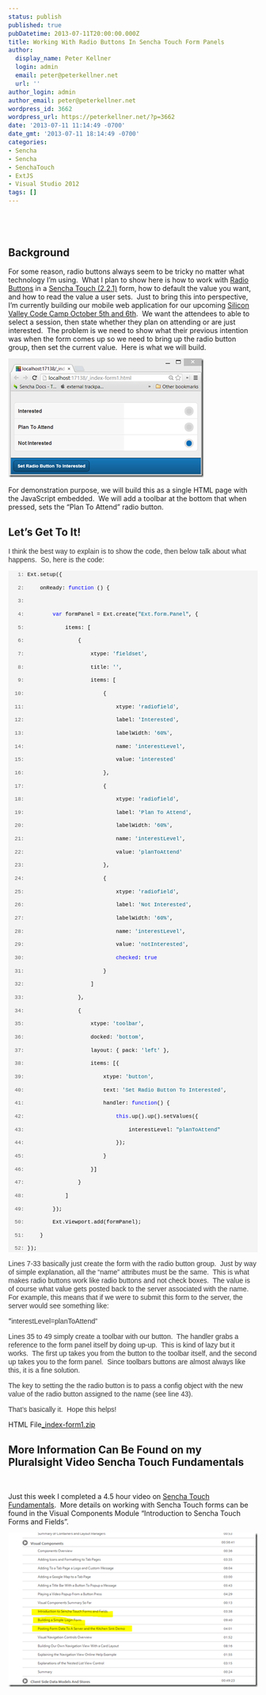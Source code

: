 ```yaml
---
status: publish
published: true
pubDatetime: 2013-07-11T20:00:00.000Z
title: Working With Radio Buttons In Sencha Touch Form Panels
author:
  display_name: Peter Kellner
  login: admin
  email: peter@peterkellner.net
  url: ''
author_login: admin
author_email: peter@peterkellner.net
wordpress_id: 3662
wordpress_url: https://peterkellner.net/?p=3662
date: '2013-07-11 11:14:49 -0700'
date_gmt: '2013-07-11 18:14:49 -0700'
categories:
- Sencha
- Sencha
- SenchaTouch
- ExtJS
- Visual Studio 2012
tags: []
---
```

<h2>&#160;</h2>
<h2>Background</h2>
<p>For some reason, radio buttons always seem to be tricky no matter what technology I’m using.&#160; What I plan to show here is how to work with <a href="http://localhost/touch-2.2.1/docs/index.html#!/api/Ext.field.Radio" target="_blank">Radio Buttons</a> in a <a href="http://www.sencha.com/products/touch/" target="_blank">Sencha Touch (2.2.1)</a> form, how to default the value you want, and how to read the value a user sets.&#160; Just to bring this into perspective, I’m currently building our mobile web application for our upcoming <a href="http://www.siliconvalley-codecamp.com/" target="_blank">Silicon Valley Code Camp October 5th and 6th</a>.&#160; We want the attendees to able to select a session, then state whether they plan on attending or are just interested.&#160; The problem is we need to show what their previous intention was when the form comes up so we need to bring up the radio button group, then set the current value.&#160; Here is what we will build.</p>
<p><a href="/wp/wp-content/uploads/2013/07/image.png"><img title="image" style="border-left-width: 0px; border-right-width: 0px; border-bottom-width: 0px; display: inline; border-top-width: 0px" border="0" alt="image" src="/wp/wp-content/uploads/2013/07/image_thumb.png" width="395" height="240" /></a> </p>
<p>For demonstration purpose, we will build this as a single HTML page with the JavaScript embedded.&#160; We will add a toolbar at the bottom that when pressed, sets the “Plan To Attend” radio button.</p>
<h2>Let’s Get To It!</h2>
<p><font color="#333333" face="Arial">I think the best way to explain is to show the code, then below talk about what happens.&#160; So, here is the code:</font></p>
<div id="codeSnippetWrapper">
<div id="codeSnippet" style="border-top-style: none; overflow: visible; font-size: 8pt; border-left-style: none; font-family: &#39;Courier New&#39;, courier, monospace; border-bottom-style: none; color: black; padding-bottom: 0px; direction: ltr; text-align: left; padding-top: 0px; border-right-style: none; padding-left: 0px; line-height: 12pt; padding-right: 0px; width: 100%; background-color: #f4f4f4">
<pre style="border-top-style: none; overflow: visible; font-size: 8pt; border-left-style: none; font-family: &#39;Courier New&#39;, courier, monospace; border-bottom-style: none; color: black; padding-bottom: 0px; direction: ltr; text-align: left; padding-top: 0px; border-right-style: none; padding-left: 0px; margin: 0em; line-height: 12pt; padding-right: 0px; width: 100%; background-color: #f4f4f4"><span id="lnum1" style="color: #606060">   1:</span> Ext.setup({</pre>
<p><!--CRLF--></p>
<pre style="border-top-style: none; overflow: visible; font-size: 8pt; border-left-style: none; font-family: &#39;Courier New&#39;, courier, monospace; border-bottom-style: none; color: black; padding-bottom: 0px; direction: ltr; text-align: left; padding-top: 0px; border-right-style: none; padding-left: 0px; margin: 0em; line-height: 12pt; padding-right: 0px; width: 100%; background-color: #f4f4f4"><span id="lnum2" style="color: #606060">   2:</span>     onReady: <span style="color: #0000ff">function</span> () {</pre>
<p><!--CRLF--></p>
<pre style="border-top-style: none; overflow: visible; font-size: 8pt; border-left-style: none; font-family: &#39;Courier New&#39;, courier, monospace; border-bottom-style: none; color: black; padding-bottom: 0px; direction: ltr; text-align: left; padding-top: 0px; border-right-style: none; padding-left: 0px; margin: 0em; line-height: 12pt; padding-right: 0px; width: 100%; background-color: #f4f4f4"><span id="lnum3" style="color: #606060">   3:</span>&#160; </pre>
<p><!--CRLF--></p>
<pre style="border-top-style: none; overflow: visible; font-size: 8pt; border-left-style: none; font-family: &#39;Courier New&#39;, courier, monospace; border-bottom-style: none; color: black; padding-bottom: 0px; direction: ltr; text-align: left; padding-top: 0px; border-right-style: none; padding-left: 0px; margin: 0em; line-height: 12pt; padding-right: 0px; width: 100%; background-color: #f4f4f4"><span id="lnum4" style="color: #606060">   4:</span>         <span style="color: #0000ff">var</span> formPanel = Ext.create(<span style="color: #006080">&quot;Ext.form.Panel&quot;</span>, {</pre>
<p><!--CRLF--></p>
<pre style="border-top-style: none; overflow: visible; font-size: 8pt; border-left-style: none; font-family: &#39;Courier New&#39;, courier, monospace; border-bottom-style: none; color: black; padding-bottom: 0px; direction: ltr; text-align: left; padding-top: 0px; border-right-style: none; padding-left: 0px; margin: 0em; line-height: 12pt; padding-right: 0px; width: 100%; background-color: #f4f4f4"><span id="lnum5" style="color: #606060">   5:</span>             items: [</pre>
<p><!--CRLF--></p>
<pre style="border-top-style: none; overflow: visible; font-size: 8pt; border-left-style: none; font-family: &#39;Courier New&#39;, courier, monospace; border-bottom-style: none; color: black; padding-bottom: 0px; direction: ltr; text-align: left; padding-top: 0px; border-right-style: none; padding-left: 0px; margin: 0em; line-height: 12pt; padding-right: 0px; width: 100%; background-color: #f4f4f4"><span id="lnum6" style="color: #606060">   6:</span>                 {</pre>
<p><!--CRLF--></p>
<pre style="border-top-style: none; overflow: visible; font-size: 8pt; border-left-style: none; font-family: &#39;Courier New&#39;, courier, monospace; border-bottom-style: none; color: black; padding-bottom: 0px; direction: ltr; text-align: left; padding-top: 0px; border-right-style: none; padding-left: 0px; margin: 0em; line-height: 12pt; padding-right: 0px; width: 100%; background-color: #f4f4f4"><span id="lnum7" style="color: #606060">   7:</span>                     xtype: <span style="color: #006080">'fieldset'</span>,</pre>
<p><!--CRLF--></p>
<pre style="border-top-style: none; overflow: visible; font-size: 8pt; border-left-style: none; font-family: &#39;Courier New&#39;, courier, monospace; border-bottom-style: none; color: black; padding-bottom: 0px; direction: ltr; text-align: left; padding-top: 0px; border-right-style: none; padding-left: 0px; margin: 0em; line-height: 12pt; padding-right: 0px; width: 100%; background-color: #f4f4f4"><span id="lnum8" style="color: #606060">   8:</span>                     title: <span style="color: #006080">''</span>,</pre>
<p><!--CRLF--></p>
<pre style="border-top-style: none; overflow: visible; font-size: 8pt; border-left-style: none; font-family: &#39;Courier New&#39;, courier, monospace; border-bottom-style: none; color: black; padding-bottom: 0px; direction: ltr; text-align: left; padding-top: 0px; border-right-style: none; padding-left: 0px; margin: 0em; line-height: 12pt; padding-right: 0px; width: 100%; background-color: #f4f4f4"><span id="lnum9" style="color: #606060">   9:</span>                     items: [</pre>
<p><!--CRLF--></p>
<pre style="border-top-style: none; overflow: visible; font-size: 8pt; border-left-style: none; font-family: &#39;Courier New&#39;, courier, monospace; border-bottom-style: none; color: black; padding-bottom: 0px; direction: ltr; text-align: left; padding-top: 0px; border-right-style: none; padding-left: 0px; margin: 0em; line-height: 12pt; padding-right: 0px; width: 100%; background-color: #f4f4f4"><span id="lnum10" style="color: #606060">  10:</span>                         {</pre>
<p><!--CRLF--></p>
<pre style="border-top-style: none; overflow: visible; font-size: 8pt; border-left-style: none; font-family: &#39;Courier New&#39;, courier, monospace; border-bottom-style: none; color: black; padding-bottom: 0px; direction: ltr; text-align: left; padding-top: 0px; border-right-style: none; padding-left: 0px; margin: 0em; line-height: 12pt; padding-right: 0px; width: 100%; background-color: #f4f4f4"><span id="lnum11" style="color: #606060">  11:</span>                             xtype: <span style="color: #006080">'radiofield'</span>,</pre>
<p><!--CRLF--></p>
<pre style="border-top-style: none; overflow: visible; font-size: 8pt; border-left-style: none; font-family: &#39;Courier New&#39;, courier, monospace; border-bottom-style: none; color: black; padding-bottom: 0px; direction: ltr; text-align: left; padding-top: 0px; border-right-style: none; padding-left: 0px; margin: 0em; line-height: 12pt; padding-right: 0px; width: 100%; background-color: #f4f4f4"><span id="lnum12" style="color: #606060">  12:</span>                             label: <span style="color: #006080">'Interested'</span>,</pre>
<p><!--CRLF--></p>
<pre style="border-top-style: none; overflow: visible; font-size: 8pt; border-left-style: none; font-family: &#39;Courier New&#39;, courier, monospace; border-bottom-style: none; color: black; padding-bottom: 0px; direction: ltr; text-align: left; padding-top: 0px; border-right-style: none; padding-left: 0px; margin: 0em; line-height: 12pt; padding-right: 0px; width: 100%; background-color: #f4f4f4"><span id="lnum13" style="color: #606060">  13:</span>                             labelWidth: <span style="color: #006080">'60%'</span>,</pre>
<p><!--CRLF--></p>
<pre style="border-top-style: none; overflow: visible; font-size: 8pt; border-left-style: none; font-family: &#39;Courier New&#39;, courier, monospace; border-bottom-style: none; color: black; padding-bottom: 0px; direction: ltr; text-align: left; padding-top: 0px; border-right-style: none; padding-left: 0px; margin: 0em; line-height: 12pt; padding-right: 0px; width: 100%; background-color: #f4f4f4"><span id="lnum14" style="color: #606060">  14:</span>                             name: <span style="color: #006080">'interestLevel'</span>,</pre>
<p><!--CRLF--></p>
<pre style="border-top-style: none; overflow: visible; font-size: 8pt; border-left-style: none; font-family: &#39;Courier New&#39;, courier, monospace; border-bottom-style: none; color: black; padding-bottom: 0px; direction: ltr; text-align: left; padding-top: 0px; border-right-style: none; padding-left: 0px; margin: 0em; line-height: 12pt; padding-right: 0px; width: 100%; background-color: #f4f4f4"><span id="lnum15" style="color: #606060">  15:</span>                             value: <span style="color: #006080">'interested'</span></pre>
<p><!--CRLF--></p>
<pre style="border-top-style: none; overflow: visible; font-size: 8pt; border-left-style: none; font-family: &#39;Courier New&#39;, courier, monospace; border-bottom-style: none; color: black; padding-bottom: 0px; direction: ltr; text-align: left; padding-top: 0px; border-right-style: none; padding-left: 0px; margin: 0em; line-height: 12pt; padding-right: 0px; width: 100%; background-color: #f4f4f4"><span id="lnum16" style="color: #606060">  16:</span>                         },</pre>
<p><!--CRLF--></p>
<pre style="border-top-style: none; overflow: visible; font-size: 8pt; border-left-style: none; font-family: &#39;Courier New&#39;, courier, monospace; border-bottom-style: none; color: black; padding-bottom: 0px; direction: ltr; text-align: left; padding-top: 0px; border-right-style: none; padding-left: 0px; margin: 0em; line-height: 12pt; padding-right: 0px; width: 100%; background-color: #f4f4f4"><span id="lnum17" style="color: #606060">  17:</span>                         {</pre>
<p><!--CRLF--></p>
<pre style="border-top-style: none; overflow: visible; font-size: 8pt; border-left-style: none; font-family: &#39;Courier New&#39;, courier, monospace; border-bottom-style: none; color: black; padding-bottom: 0px; direction: ltr; text-align: left; padding-top: 0px; border-right-style: none; padding-left: 0px; margin: 0em; line-height: 12pt; padding-right: 0px; width: 100%; background-color: #f4f4f4"><span id="lnum18" style="color: #606060">  18:</span>                             xtype: <span style="color: #006080">'radiofield'</span>,</pre>
<p><!--CRLF--></p>
<pre style="border-top-style: none; overflow: visible; font-size: 8pt; border-left-style: none; font-family: &#39;Courier New&#39;, courier, monospace; border-bottom-style: none; color: black; padding-bottom: 0px; direction: ltr; text-align: left; padding-top: 0px; border-right-style: none; padding-left: 0px; margin: 0em; line-height: 12pt; padding-right: 0px; width: 100%; background-color: #f4f4f4"><span id="lnum19" style="color: #606060">  19:</span>                             label: <span style="color: #006080">'Plan To Attend'</span>,</pre>
<p><!--CRLF--></p>
<pre style="border-top-style: none; overflow: visible; font-size: 8pt; border-left-style: none; font-family: &#39;Courier New&#39;, courier, monospace; border-bottom-style: none; color: black; padding-bottom: 0px; direction: ltr; text-align: left; padding-top: 0px; border-right-style: none; padding-left: 0px; margin: 0em; line-height: 12pt; padding-right: 0px; width: 100%; background-color: #f4f4f4"><span id="lnum20" style="color: #606060">  20:</span>                             labelWidth: <span style="color: #006080">'60%'</span>,</pre>
<p><!--CRLF--></p>
<pre style="border-top-style: none; overflow: visible; font-size: 8pt; border-left-style: none; font-family: &#39;Courier New&#39;, courier, monospace; border-bottom-style: none; color: black; padding-bottom: 0px; direction: ltr; text-align: left; padding-top: 0px; border-right-style: none; padding-left: 0px; margin: 0em; line-height: 12pt; padding-right: 0px; width: 100%; background-color: #f4f4f4"><span id="lnum21" style="color: #606060">  21:</span>                             name: <span style="color: #006080">'interestLevel'</span>,</pre>
<p><!--CRLF--></p>
<pre style="border-top-style: none; overflow: visible; font-size: 8pt; border-left-style: none; font-family: &#39;Courier New&#39;, courier, monospace; border-bottom-style: none; color: black; padding-bottom: 0px; direction: ltr; text-align: left; padding-top: 0px; border-right-style: none; padding-left: 0px; margin: 0em; line-height: 12pt; padding-right: 0px; width: 100%; background-color: #f4f4f4"><span id="lnum22" style="color: #606060">  22:</span>                             value: <span style="color: #006080">'planToAttend'</span></pre>
<p><!--CRLF--></p>
<pre style="border-top-style: none; overflow: visible; font-size: 8pt; border-left-style: none; font-family: &#39;Courier New&#39;, courier, monospace; border-bottom-style: none; color: black; padding-bottom: 0px; direction: ltr; text-align: left; padding-top: 0px; border-right-style: none; padding-left: 0px; margin: 0em; line-height: 12pt; padding-right: 0px; width: 100%; background-color: #f4f4f4"><span id="lnum23" style="color: #606060">  23:</span>                         },</pre>
<p><!--CRLF--></p>
<pre style="border-top-style: none; overflow: visible; font-size: 8pt; border-left-style: none; font-family: &#39;Courier New&#39;, courier, monospace; border-bottom-style: none; color: black; padding-bottom: 0px; direction: ltr; text-align: left; padding-top: 0px; border-right-style: none; padding-left: 0px; margin: 0em; line-height: 12pt; padding-right: 0px; width: 100%; background-color: #f4f4f4"><span id="lnum24" style="color: #606060">  24:</span>                         {</pre>
<p><!--CRLF--></p>
<pre style="border-top-style: none; overflow: visible; font-size: 8pt; border-left-style: none; font-family: &#39;Courier New&#39;, courier, monospace; border-bottom-style: none; color: black; padding-bottom: 0px; direction: ltr; text-align: left; padding-top: 0px; border-right-style: none; padding-left: 0px; margin: 0em; line-height: 12pt; padding-right: 0px; width: 100%; background-color: #f4f4f4"><span id="lnum25" style="color: #606060">  25:</span>                             xtype: <span style="color: #006080">'radiofield'</span>,</pre>
<p><!--CRLF--></p>
<pre style="border-top-style: none; overflow: visible; font-size: 8pt; border-left-style: none; font-family: &#39;Courier New&#39;, courier, monospace; border-bottom-style: none; color: black; padding-bottom: 0px; direction: ltr; text-align: left; padding-top: 0px; border-right-style: none; padding-left: 0px; margin: 0em; line-height: 12pt; padding-right: 0px; width: 100%; background-color: #f4f4f4"><span id="lnum26" style="color: #606060">  26:</span>                             label: <span style="color: #006080">'Not Interested'</span>,</pre>
<p><!--CRLF--></p>
<pre style="border-top-style: none; overflow: visible; font-size: 8pt; border-left-style: none; font-family: &#39;Courier New&#39;, courier, monospace; border-bottom-style: none; color: black; padding-bottom: 0px; direction: ltr; text-align: left; padding-top: 0px; border-right-style: none; padding-left: 0px; margin: 0em; line-height: 12pt; padding-right: 0px; width: 100%; background-color: #f4f4f4"><span id="lnum27" style="color: #606060">  27:</span>                             labelWidth: <span style="color: #006080">'60%'</span>,</pre>
<p><!--CRLF--></p>
<pre style="border-top-style: none; overflow: visible; font-size: 8pt; border-left-style: none; font-family: &#39;Courier New&#39;, courier, monospace; border-bottom-style: none; color: black; padding-bottom: 0px; direction: ltr; text-align: left; padding-top: 0px; border-right-style: none; padding-left: 0px; margin: 0em; line-height: 12pt; padding-right: 0px; width: 100%; background-color: #f4f4f4"><span id="lnum28" style="color: #606060">  28:</span>                             name: <span style="color: #006080">'interestLevel'</span>,</pre>
<p><!--CRLF--></p>
<pre style="border-top-style: none; overflow: visible; font-size: 8pt; border-left-style: none; font-family: &#39;Courier New&#39;, courier, monospace; border-bottom-style: none; color: black; padding-bottom: 0px; direction: ltr; text-align: left; padding-top: 0px; border-right-style: none; padding-left: 0px; margin: 0em; line-height: 12pt; padding-right: 0px; width: 100%; background-color: #f4f4f4"><span id="lnum29" style="color: #606060">  29:</span>                             value: <span style="color: #006080">'notInterested'</span>,</pre>
<p><!--CRLF--></p>
<pre style="border-top-style: none; overflow: visible; font-size: 8pt; border-left-style: none; font-family: &#39;Courier New&#39;, courier, monospace; border-bottom-style: none; color: black; padding-bottom: 0px; direction: ltr; text-align: left; padding-top: 0px; border-right-style: none; padding-left: 0px; margin: 0em; line-height: 12pt; padding-right: 0px; width: 100%; background-color: #f4f4f4"><span id="lnum30" style="color: #606060">  30:</span>                             <span style="color: #0000ff">checked</span>: <span style="color: #0000ff">true</span></pre>
<p><!--CRLF--></p>
<pre style="border-top-style: none; overflow: visible; font-size: 8pt; border-left-style: none; font-family: &#39;Courier New&#39;, courier, monospace; border-bottom-style: none; color: black; padding-bottom: 0px; direction: ltr; text-align: left; padding-top: 0px; border-right-style: none; padding-left: 0px; margin: 0em; line-height: 12pt; padding-right: 0px; width: 100%; background-color: #f4f4f4"><span id="lnum31" style="color: #606060">  31:</span>                         }</pre>
<p><!--CRLF--></p>
<pre style="border-top-style: none; overflow: visible; font-size: 8pt; border-left-style: none; font-family: &#39;Courier New&#39;, courier, monospace; border-bottom-style: none; color: black; padding-bottom: 0px; direction: ltr; text-align: left; padding-top: 0px; border-right-style: none; padding-left: 0px; margin: 0em; line-height: 12pt; padding-right: 0px; width: 100%; background-color: #f4f4f4"><span id="lnum32" style="color: #606060">  32:</span>                     ]</pre>
<p><!--CRLF--></p>
<pre style="border-top-style: none; overflow: visible; font-size: 8pt; border-left-style: none; font-family: &#39;Courier New&#39;, courier, monospace; border-bottom-style: none; color: black; padding-bottom: 0px; direction: ltr; text-align: left; padding-top: 0px; border-right-style: none; padding-left: 0px; margin: 0em; line-height: 12pt; padding-right: 0px; width: 100%; background-color: #f4f4f4"><span id="lnum33" style="color: #606060">  33:</span>                 },</pre>
<p><!--CRLF--></p>
<pre style="border-top-style: none; overflow: visible; font-size: 8pt; border-left-style: none; font-family: &#39;Courier New&#39;, courier, monospace; border-bottom-style: none; color: black; padding-bottom: 0px; direction: ltr; text-align: left; padding-top: 0px; border-right-style: none; padding-left: 0px; margin: 0em; line-height: 12pt; padding-right: 0px; width: 100%; background-color: #f4f4f4"><span id="lnum34" style="color: #606060">  34:</span>                 {</pre>
<p><!--CRLF--></p>
<pre style="border-top-style: none; overflow: visible; font-size: 8pt; border-left-style: none; font-family: &#39;Courier New&#39;, courier, monospace; border-bottom-style: none; color: black; padding-bottom: 0px; direction: ltr; text-align: left; padding-top: 0px; border-right-style: none; padding-left: 0px; margin: 0em; line-height: 12pt; padding-right: 0px; width: 100%; background-color: #f4f4f4"><span id="lnum35" style="color: #606060">  35:</span>                     xtype: <span style="color: #006080">'toolbar'</span>,</pre>
<p><!--CRLF--></p>
<pre style="border-top-style: none; overflow: visible; font-size: 8pt; border-left-style: none; font-family: &#39;Courier New&#39;, courier, monospace; border-bottom-style: none; color: black; padding-bottom: 0px; direction: ltr; text-align: left; padding-top: 0px; border-right-style: none; padding-left: 0px; margin: 0em; line-height: 12pt; padding-right: 0px; width: 100%; background-color: #f4f4f4"><span id="lnum36" style="color: #606060">  36:</span>                     docked: <span style="color: #006080">'bottom'</span>,</pre>
<p><!--CRLF--></p>
<pre style="border-top-style: none; overflow: visible; font-size: 8pt; border-left-style: none; font-family: &#39;Courier New&#39;, courier, monospace; border-bottom-style: none; color: black; padding-bottom: 0px; direction: ltr; text-align: left; padding-top: 0px; border-right-style: none; padding-left: 0px; margin: 0em; line-height: 12pt; padding-right: 0px; width: 100%; background-color: #f4f4f4"><span id="lnum37" style="color: #606060">  37:</span>                     layout: { pack: <span style="color: #006080">'left'</span> },</pre>
<p><!--CRLF--></p>
<pre style="border-top-style: none; overflow: visible; font-size: 8pt; border-left-style: none; font-family: &#39;Courier New&#39;, courier, monospace; border-bottom-style: none; color: black; padding-bottom: 0px; direction: ltr; text-align: left; padding-top: 0px; border-right-style: none; padding-left: 0px; margin: 0em; line-height: 12pt; padding-right: 0px; width: 100%; background-color: #f4f4f4"><span id="lnum38" style="color: #606060">  38:</span>                     items: [{</pre>
<p><!--CRLF--></p>
<pre style="border-top-style: none; overflow: visible; font-size: 8pt; border-left-style: none; font-family: &#39;Courier New&#39;, courier, monospace; border-bottom-style: none; color: black; padding-bottom: 0px; direction: ltr; text-align: left; padding-top: 0px; border-right-style: none; padding-left: 0px; margin: 0em; line-height: 12pt; padding-right: 0px; width: 100%; background-color: #f4f4f4"><span id="lnum39" style="color: #606060">  39:</span>                         xtype: <span style="color: #006080">'button'</span>,</pre>
<p><!--CRLF--></p>
<pre style="border-top-style: none; overflow: visible; font-size: 8pt; border-left-style: none; font-family: &#39;Courier New&#39;, courier, monospace; border-bottom-style: none; color: black; padding-bottom: 0px; direction: ltr; text-align: left; padding-top: 0px; border-right-style: none; padding-left: 0px; margin: 0em; line-height: 12pt; padding-right: 0px; width: 100%; background-color: #f4f4f4"><span id="lnum40" style="color: #606060">  40:</span>                         text: <span style="color: #006080">'Set Radio Button To Interested'</span>,</pre>
<p><!--CRLF--></p>
<pre style="border-top-style: none; overflow: visible; font-size: 8pt; border-left-style: none; font-family: &#39;Courier New&#39;, courier, monospace; border-bottom-style: none; color: black; padding-bottom: 0px; direction: ltr; text-align: left; padding-top: 0px; border-right-style: none; padding-left: 0px; margin: 0em; line-height: 12pt; padding-right: 0px; width: 100%; background-color: #f4f4f4"><span id="lnum41" style="color: #606060">  41:</span>                         handler: <span style="color: #0000ff">function</span>() {</pre>
<p><!--CRLF--></p>
<pre style="border-top-style: none; overflow: visible; font-size: 8pt; border-left-style: none; font-family: &#39;Courier New&#39;, courier, monospace; border-bottom-style: none; color: black; padding-bottom: 0px; direction: ltr; text-align: left; padding-top: 0px; border-right-style: none; padding-left: 0px; margin: 0em; line-height: 12pt; padding-right: 0px; width: 100%; background-color: #f4f4f4"><span id="lnum42" style="color: #606060">  42:</span>                             <span style="color: #0000ff">this</span>.up().up().setValues({</pre>
<p><!--CRLF--></p>
<pre style="border-top-style: none; overflow: visible; font-size: 8pt; border-left-style: none; font-family: &#39;Courier New&#39;, courier, monospace; border-bottom-style: none; color: black; padding-bottom: 0px; direction: ltr; text-align: left; padding-top: 0px; border-right-style: none; padding-left: 0px; margin: 0em; line-height: 12pt; padding-right: 0px; width: 100%; background-color: #f4f4f4"><span id="lnum43" style="color: #606060">  43:</span>                                 interestLevel: <span style="color: #006080">&quot;planToAttend&quot;</span></pre>
<p><!--CRLF--></p>
<pre style="border-top-style: none; overflow: visible; font-size: 8pt; border-left-style: none; font-family: &#39;Courier New&#39;, courier, monospace; border-bottom-style: none; color: black; padding-bottom: 0px; direction: ltr; text-align: left; padding-top: 0px; border-right-style: none; padding-left: 0px; margin: 0em; line-height: 12pt; padding-right: 0px; width: 100%; background-color: #f4f4f4"><span id="lnum44" style="color: #606060">  44:</span>                             });</pre>
<p><!--CRLF--></p>
<pre style="border-top-style: none; overflow: visible; font-size: 8pt; border-left-style: none; font-family: &#39;Courier New&#39;, courier, monospace; border-bottom-style: none; color: black; padding-bottom: 0px; direction: ltr; text-align: left; padding-top: 0px; border-right-style: none; padding-left: 0px; margin: 0em; line-height: 12pt; padding-right: 0px; width: 100%; background-color: #f4f4f4"><span id="lnum45" style="color: #606060">  45:</span>                         }</pre>
<p><!--CRLF--></p>
<pre style="border-top-style: none; overflow: visible; font-size: 8pt; border-left-style: none; font-family: &#39;Courier New&#39;, courier, monospace; border-bottom-style: none; color: black; padding-bottom: 0px; direction: ltr; text-align: left; padding-top: 0px; border-right-style: none; padding-left: 0px; margin: 0em; line-height: 12pt; padding-right: 0px; width: 100%; background-color: #f4f4f4"><span id="lnum46" style="color: #606060">  46:</span>                     }]</pre>
<p><!--CRLF--></p>
<pre style="border-top-style: none; overflow: visible; font-size: 8pt; border-left-style: none; font-family: &#39;Courier New&#39;, courier, monospace; border-bottom-style: none; color: black; padding-bottom: 0px; direction: ltr; text-align: left; padding-top: 0px; border-right-style: none; padding-left: 0px; margin: 0em; line-height: 12pt; padding-right: 0px; width: 100%; background-color: #f4f4f4"><span id="lnum47" style="color: #606060">  47:</span>                 }</pre>
<p><!--CRLF--></p>
<pre style="border-top-style: none; overflow: visible; font-size: 8pt; border-left-style: none; font-family: &#39;Courier New&#39;, courier, monospace; border-bottom-style: none; color: black; padding-bottom: 0px; direction: ltr; text-align: left; padding-top: 0px; border-right-style: none; padding-left: 0px; margin: 0em; line-height: 12pt; padding-right: 0px; width: 100%; background-color: #f4f4f4"><span id="lnum48" style="color: #606060">  48:</span>             ]</pre>
<p><!--CRLF--></p>
<pre style="border-top-style: none; overflow: visible; font-size: 8pt; border-left-style: none; font-family: &#39;Courier New&#39;, courier, monospace; border-bottom-style: none; color: black; padding-bottom: 0px; direction: ltr; text-align: left; padding-top: 0px; border-right-style: none; padding-left: 0px; margin: 0em; line-height: 12pt; padding-right: 0px; width: 100%; background-color: #f4f4f4"><span id="lnum49" style="color: #606060">  49:</span>         });</pre>
<p><!--CRLF--></p>
<pre style="border-top-style: none; overflow: visible; font-size: 8pt; border-left-style: none; font-family: &#39;Courier New&#39;, courier, monospace; border-bottom-style: none; color: black; padding-bottom: 0px; direction: ltr; text-align: left; padding-top: 0px; border-right-style: none; padding-left: 0px; margin: 0em; line-height: 12pt; padding-right: 0px; width: 100%; background-color: #f4f4f4"><span id="lnum50" style="color: #606060">  50:</span>         Ext.Viewport.add(formPanel);</pre>
<p><!--CRLF--></p>
<pre style="border-top-style: none; overflow: visible; font-size: 8pt; border-left-style: none; font-family: &#39;Courier New&#39;, courier, monospace; border-bottom-style: none; color: black; padding-bottom: 0px; direction: ltr; text-align: left; padding-top: 0px; border-right-style: none; padding-left: 0px; margin: 0em; line-height: 12pt; padding-right: 0px; width: 100%; background-color: #f4f4f4"><span id="lnum51" style="color: #606060">  51:</span>     }</pre>
<p><!--CRLF--></p>
<pre style="border-top-style: none; overflow: visible; font-size: 8pt; border-left-style: none; font-family: &#39;Courier New&#39;, courier, monospace; border-bottom-style: none; color: black; padding-bottom: 0px; direction: ltr; text-align: left; padding-top: 0px; border-right-style: none; padding-left: 0px; margin: 0em; line-height: 12pt; padding-right: 0px; width: 100%; background-color: #f4f4f4"><span id="lnum52" style="color: #606060">  52:</span> });</pre>
<p><!--CRLF--></div>
</div>
<p><font color="#333333" face="Arial">Lines 7-33 basically just create the form with the radio button group.&#160; Just by way of simple explanation, all the “name” attributes must be the same.&#160; This is what makes radio buttons work like radio buttons and not check boxes.&#160; The value is of course what value gets posted back to the server associated with the name.&#160; For example, this means that if we were to submit this form to the server, the server would see something like:</font></p>
<p>“<font color="#333333" face="Arial">interestLevel=planToAttend”</font></p>
<p><font color="#333333" face="Arial">Lines 35 to 49 simply create a toolbar with our button.&#160; The handler grabs a reference to the form panel itself by doing up-up.&#160; This is kind of lazy but it works.&#160; The first up takes you from the button to the toolbar itself, and the second up takes you to the form panel.&#160; Since toolbars buttons are almost always like this, it is a fine solution.</font></p>
<p><font color="#333333" face="Arial">The key to setting the the radio button is to pass a config object with the new value of the radio button assigned to the name (see line 43).</font></p>
<p><font color="#333333" face="Arial">That’s basically it.&#160; Hope this helps!</font></p>
<div id="scid:8eb9d37f-1541-4f29-b6f4-1eea890d4876:63a584d2-8e6d-4abc-a9fe-ace35896c704" class="wlWriterEditableSmartContent" style="float: none; padding-bottom: 0px; padding-top: 0px; padding-left: 0px; margin: 0px; display: inline; padding-right: 0px">
<div>HTML File<a href="/wp/wp-content/uploads/2013/07/indexform1.zip" target="_blank">_index-form1.zip</a></div></p>
</div>
<h2>More Information Can Be Found on my Pluralsight Video Sencha Touch Fundamentals</h2>
<p>&#160;</p>
<p>Just this week I completed a 4.5 hour video on <a href="http://pluralsight.com/training/Courses/TableOfContents/sencha-touch-fundamentals" target="_blank">Sencha Touch Fundamentals</a>.&#160; More details on working with Sencha Touch forms can be found in the Visual Components Module “Introduction to Sencha Touch Forms and Fields”.</p>
<p><a href="/wp/wp-content/uploads/2013/07/image1.png"><img title="image" style="border-left-width: 0px; border-right-width: 0px; border-bottom-width: 0px; display: inline; border-top-width: 0px" border="0" alt="image" src="/wp/wp-content/uploads/2013/07/image_thumb1.png" width="505" height="311" /></a></p>
